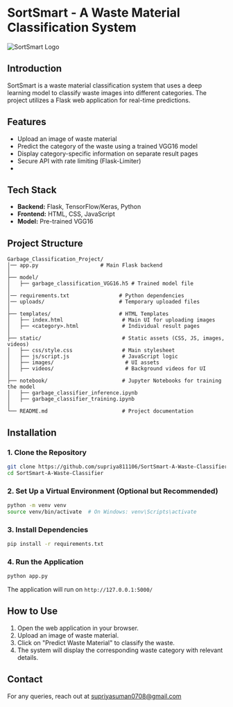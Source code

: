 # SortSmart - A Waste Material Classification System

![SortSmart Logo](https://github.com/user-attachments/assets/ca513624-ea35-481c-b5cc-c5cfda71439d)

## Introduction
SortSmart is a waste material classification system that uses a deep learning model to classify waste images into different categories. The project utilizes a Flask web application for real-time predictions.

## Features
- Upload an image of waste material
- Predict the category of the waste using a trained VGG16 model
- Display category-specific information on separate result pages
- Secure API with rate limiting (Flask-Limiter)
- 
## Tech Stack
- **Backend:** Flask, TensorFlow/Keras, Python
- **Frontend:** HTML, CSS, JavaScript
- **Model:** Pre-trained VGG16

## Project Structure
```
Garbage_Classification_Project/
│── app.py                    # Main Flask backend
│
├── model/      
│   ├── garbage_classification_VGG16.h5 # Trained model file
│
│── requirements.txt                # Python dependencies
│── uploads/                        # Temporary uploaded files
│
├── templates/                      # HTML Templates
│   ├── index.html                   # Main UI for uploading images
│   ├── <category>.html              # Individual result pages
│
├── static/                          # Static assets (CSS, JS, images, videos)
│   ├── css/style.css                # Main stylesheet
│   ├── js/script.js                 # JavaScript logic
│   ├── images/                       # UI assets
│   ├── videos/                       # Background videos for UI
│
├── notebook/                        # Jupyter Notebooks for training the model
│   ├── garbage_classifier_inference.ipynb             
│   ├── garbage_classifier_training.ipynb              
│
└── README.md                        # Project documentation
```

## Installation
### 1. Clone the Repository
```sh
git clone https://github.com/supriya811106/SortSmart-A-Waste-Classifier.git
cd SortSmart-A-Waste-Classifier
```

### 2. Set Up a Virtual Environment (Optional but Recommended)
```sh
python -m venv venv
source venv/bin/activate  # On Windows: venv\Scripts\activate
```

### 3. Install Dependencies
```sh
pip install -r requirements.txt
```

### 4. Run the Application
```sh
python app.py
```
The application will run on `http://127.0.0.1:5000/`

## How to Use
1. Open the web application in your browser.
2. Upload an image of waste material.
3. Click on "Predict Waste Material" to classify the waste.
4. The system will display the corresponding waste category with relevant details.

## Contact
For any queries, reach out at [supriyasuman0708@gmail.com](mailto:supriyasuman0708@gmail.com)

